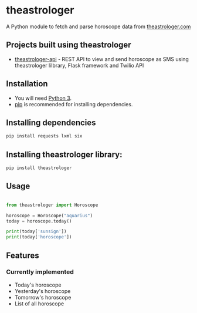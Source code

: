 # theastrologer

A Python module to fetch and parse horoscope data from [theastrologer.com](http://theastrologer.com)

## Projects built using theastrologer
* [theastrologer-api](https://github.com/sandipbgt/theastrologer-api) - REST API to view and send horoscope as SMS using theastrologer lilbrary, Flask framework and Twilio API

## Installation
* You will need [Python 3](https://www.python.org/download/).
* [pip](http://pip.readthedocs.org/en/latest/installing.html) is recommended for installing dependencies.

## Installing dependencies
```sh
pip install requests lxml six
```
## Installing theastrologer library:
```sh
pip install theastrologer
```

## Usage
```python

from theastrologer import Horoscope

horoscope = Horoscope("aquarius")
today = horoscope.today()

print(today['sunsign'])
print(today['horoscope'])


```

## Features
### Currently implemented
* Today's horoscope
* Yesterday's horoscope
* Tomorrow's horoscope
* List of all horoscope